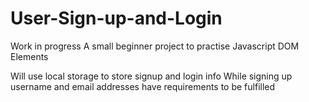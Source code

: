 # User-Sign-up-and-Login
Work in progress
A small beginner project to practise Javascript DOM Elements

Will use local storage to store signup and login info
While signing up username and email addresses have requirements to be fulfilled
